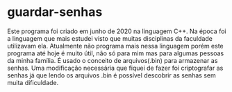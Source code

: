 # guardar-senhas
Este programa foi criado em junho de 2020 na linguagem C++.
Na época foi a linguagem que mais estudei visto que muitas disciplinas da faculdade utilizavam ela.
Atualmente não programa mais nessa linguagem porém este programa até hoje é muito útil, não só para mim mas para algumas pessoas da minha família.
É usado o conceito de arquivos(.bin) para armazenar as senhas.
Uma modificação necessária que fiquei de fazer foi criptografar as senhas já que lendo os arquivos .bin é possível descobrir as senhas sem muita dificuldade.

